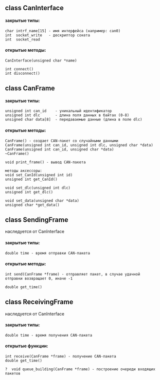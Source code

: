 class CanInterface
---
#### закрытые типы:
    char intrf_name[15] - имя интерфейса (например: can0)
    int  socket_write   - дескриптор сокета
    int  socket_read    
#### открытые методы:
    CanInterface(unsigned char *name)
    
    int connect() 
    int disconnect()


class CanFrame
---
#### закрытые типы:
    unsigned int can_id    - уникальный идентификатор
    unsigned int dlc       - длина поля данных в байтах (0-8)
    unsigned char data[8]  - передаваемые данные (длина в поле dlc)

#### открытые методы:
    CanFrame() - создает CAN-пакет со случайными данными
    CanFrame(unsigned int can_id, unsigned int dlc, unsigned char *data)
    CanFrame(unsigned int can_id, unsigned char *data)
    ~CanFrame()
    
    void print_frame() - вывод CAN-пакета
    
    методы аксессоры:
    void set_CanId(unsigned int id)
    unsigned int get_CanId()
    
    void set_dlc(unsigned int dlc)
    unsigned int get_dlc()
    
    void set_data(unsigned char *data)
    unsigned char *get_data()

    
class SendingFrame 
---
наследуется от CanInterface
#### закрытые типы:
    double time - время отправки CAN-пакета
#### открытые методы:
    int send(CanFrame *frame) - отправляет пакет, в случае удачной отправки возвращает 0, иначе -1

    double get_time()



class ReceivingFrame
---
наследуется от CanInterface
#### закрытые типы:
    double time - время получения CAN-пакета
#### открытые функции:
    int receive(CanFrame *frame) - получение CAN-пакета
    double get_time()
    
    ?  void queue_building(CanFrame *frame) - построение очереди входящих пакетов

   
    
